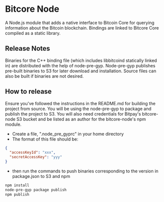Bitcore Node
=======

A Node.js module that adds a native interface to Bitcoin Core for querying information about the Bitcoin blockchain. Bindings are linked to Bitcore Core compiled as a static library.

## Release Notes 

Binaries for the C++ binding file (which includes libbitcoind statically linked in) are distributed with the help of node-pre-gyp. Node-pre-gyp publishes pre-built binaries to S3 for later download and installation. Source files can also be built if binaries are not desired.

## How to release

Ensure you've followed the instructions in the README.md for building the project from source. You will be using the node-pre-gyp to package and publish the project to S3. You will also need credentials for Bitpay's bitcore-node S3 bucket and be listed as an author for the bitcore-node's npm module.

- Create a file, ".node_pre_gyprc" in your home directory
- The format of this file should be:


```json
{
  "accessKeyId": "xxx",
  "secretAccessKey": "yyy"
}
```

- then run the commands to push binaries corresponding to the version in package.json to S3 and npm

```bash
npm install
node-pre-gyp package publish
npm publish
```

 


